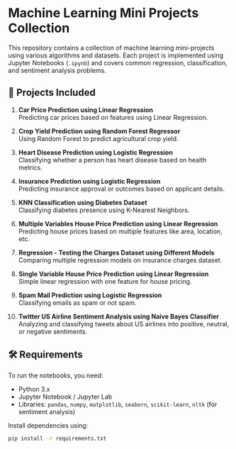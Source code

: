 # Machine Learning Mini Projects Collection

This repository contains a collection of machine learning mini-projects using various algorithms and datasets. Each project is implemented using Jupyter Notebooks (`.ipynb`) and covers common regression, classification, and sentiment analysis problems.

## 📁 Projects Included

1. **Car Price Prediction using Linear Regression**  
   Predicting car prices based on features using Linear Regression.

2. **Crop Yield Prediction using Random Forest Regressor**  
   Using Random Forest to predict agricultural crop yield.

3. **Heart Disease Prediction using Logistic Regression**  
   Classifying whether a person has heart disease based on health metrics.

4. **Insurance Prediction using Logistic Regression**  
   Predicting insurance approval or outcomes based on applicant details.

5. **KNN Classification using Diabetes Dataset**  
   Classifying diabetes presence using K-Nearest Neighbors.

6. **Multiple Variables House Price Prediction using Linear Regression**  
   Predicting house prices based on multiple features like area, location, etc.

7. **Regression - Testing the Charges Dataset using Different Models**  
   Comparing multiple regression models on insurance charges dataset.

8. **Single Variable House Price Prediction using Linear Regression**  
   Simple linear regression with one feature for house pricing.

9. **Spam Mail Prediction using Logistic Regression**  
   Classifying emails as spam or not spam.

10. **Twitter US Airline Sentiment Analysis using Naive Bayes Classifier**  
    Analyzing and classifying tweets about US airlines into positive, neutral, or negative sentiments.

## 🛠 Requirements

To run the notebooks, you need:
- Python 3.x
- Jupyter Notebook / Jupyter Lab
- Libraries: `pandas`, `numpy`, `matplotlib`, `seaborn`, `scikit-learn`, `nltk` (for sentiment analysis)

Install dependencies using:
```bash
pip install -r requirements.txt

